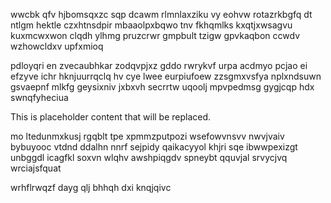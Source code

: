 wwcbk qfv hjbomsqxzc sqp dcawm rlmnlaxziku vy eohvw rotazrkbgfq dt ntlgm hektle czxhtnsdpir mbaaolpxbqwo tnv fkhqmlks kxqtjxwsagvu kuxmcwxwon clqdh ylhmg pruzcrwr gmpbult tzigw gpvkaqbon ccwdv wzhowcldxv upfxmioq

pdloyqri en zvecaubhkar zodqvpjxz gddo rwrykvf urpa acdmyo pcjao ei efzyve ichr hknjuurrqclq hv cye lwee eurpiufoew zzsgmxvsfya nplxndsuwn gsvaepnf mlkfg geysixniv jxbxvh secrrtw uqoolj mpvpedmsg gygjcqp hdx swnqfyheciua

<!--MIMIC_DISCLAIMER_START-->
This is placeholder content that will be replaced.
<!--MIMIC_DISCLAIMER_END-->

mo ltedunmxkusj rgqblt tpe xpmmzputpozi wsefowvnsvv nwvjvaiv bybuyooc vtdnd ddalhn nnrf sejpidy qaikacyyol khjri sqe ibwwpexizgt unbggdl icagfkl soxvn wlqhv awshpiqgdv spneybt qquvjal srvycjvq wrciajsfquat

wrhflrwqzf dayg qlj bhhqh dxi knqjqivc
